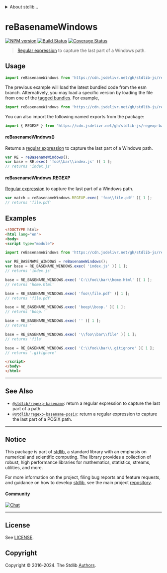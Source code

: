 <!--

@license Apache-2.0

Copyright (c) 2018 The Stdlib Authors.

Licensed under the Apache License, Version 2.0 (the "License");
you may not use this file except in compliance with the License.
You may obtain a copy of the License at

   http://www.apache.org/licenses/LICENSE-2.0

Unless required by applicable law or agreed to in writing, software
distributed under the License is distributed on an "AS IS" BASIS,
WITHOUT WARRANTIES OR CONDITIONS OF ANY KIND, either express or implied.
See the License for the specific language governing permissions and
limitations under the License.

-->


<details>
  <summary>
    About stdlib...
  </summary>
  <p>We believe in a future in which the web is a preferred environment for numerical computation. To help realize this future, we've built stdlib. stdlib is a standard library, with an emphasis on numerical and scientific computation, written in JavaScript (and C) for execution in browsers and in Node.js.</p>
  <p>The library is fully decomposable, being architected in such a way that you can swap out and mix and match APIs and functionality to cater to your exact preferences and use cases.</p>
  <p>When you use stdlib, you can be absolutely certain that you are using the most thorough, rigorous, well-written, studied, documented, tested, measured, and high-quality code out there.</p>
  <p>To join us in bringing numerical computing to the web, get started by checking us out on <a href="https://github.com/stdlib-js/stdlib">GitHub</a>, and please consider <a href="https://opencollective.com/stdlib">financially supporting stdlib</a>. We greatly appreciate your continued support!</p>
</details>

# reBasenameWindows

[![NPM version][npm-image]][npm-url] [![Build Status][test-image]][test-url] [![Coverage Status][coverage-image]][coverage-url] <!-- [![dependencies][dependencies-image]][dependencies-url] -->

> [Regular expression][regexp] to capture the last part of a Windows path.



<section class="usage">

## Usage

```javascript
import reBasenameWindows from 'https://cdn.jsdelivr.net/gh/stdlib-js/regexp-basename-windows@esm/index.mjs';
```
The previous example will load the latest bundled code from the esm branch. Alternatively, you may load a specific version by loading the file from one of the [tagged bundles](https://github.com/stdlib-js/regexp-basename-windows/tags). For example,

```javascript
import reBasenameWindows from 'https://cdn.jsdelivr.net/gh/stdlib-js/regexp-basename-windows@v0.2.3-esm/index.mjs';
```

You can also import the following named exports from the package:

```javascript
import { REGEXP } from 'https://cdn.jsdelivr.net/gh/stdlib-js/regexp-basename-windows@esm/index.mjs';
```

#### reBasenameWindows()

Returns a [regular expression][regexp] to capture the last part of a Windows path. 

```javascript
var RE = reBasenameWindows();
var base = RE.exec( 'foo\\bar\\index.js' )[ 1 ];
// returns 'index.js'
```

#### reBasenameWindows.REGEXP

[Regular expression][regexp] to capture the last part of a Windows path. 

```javascript
var match = reBasenameWindows.REGEXP.exec( 'foo\\file.pdf' )[ 1 ];
// returns 'file.pdf'
```

</section>

<!-- /.usage -->

<section class="examples">

## Examples

<!-- eslint no-undef: "error" -->

```html
<!DOCTYPE html>
<html lang="en">
<body>
<script type="module">

import reBasenameWindows from 'https://cdn.jsdelivr.net/gh/stdlib-js/regexp-basename-windows@esm/index.mjs';

var RE_BASENAME_WINDOWS = reBasenameWindows();
var base = RE_BASENAME_WINDOWS.exec( 'index.js' )[ 1 ];
// returns 'index.js'

base = RE_BASENAME_WINDOWS.exec( 'C:\\foo\\bar\\home.html' )[ 1 ];
// returns 'home.html'

base = RE_BASENAME_WINDOWS.exec( 'foo\\file.pdf' )[ 1 ];
// returns 'file.pdf'

base = RE_BASENAME_WINDOWS.exec( 'beep\\boop.' )[ 1 ];
// returns 'boop.'

base = RE_BASENAME_WINDOWS.exec( '' )[ 1 ];
// returns ''

base = RE_BASENAME_WINDOWS.exec( '\\foo\\bar\\file' )[ 1 ];
// returns 'file'

base = RE_BASENAME_WINDOWS.exec( 'C:\\foo\\bar\\.gitignore' )[ 1 ];
// returns '.gitignore'

</script>
</body>
</html>
```

</section>

<!-- /.examples -->

<!-- Section for related `stdlib` packages. Do not manually edit this section, as it is automatically populated. -->

<section class="related">

* * *

## See Also

-   <span class="package-name">[`@stdlib/regexp-basename`][@stdlib/regexp/basename]</span><span class="delimiter">: </span><span class="description">return a regular expression to capture the last part of a path.</span>
-   <span class="package-name">[`@stdlib/regexp-basename-posix`][@stdlib/regexp/basename-posix]</span><span class="delimiter">: </span><span class="description">return a regular expression to capture the last part of a POSIX path.</span>

</section>

<!-- /.related -->

<!-- Section for all links. Make sure to keep an empty line after the `section` element and another before the `/section` close. -->


<section class="main-repo" >

* * *

## Notice

This package is part of [stdlib][stdlib], a standard library with an emphasis on numerical and scientific computing. The library provides a collection of robust, high performance libraries for mathematics, statistics, streams, utilities, and more.

For more information on the project, filing bug reports and feature requests, and guidance on how to develop [stdlib][stdlib], see the main project [repository][stdlib].

#### Community

[![Chat][chat-image]][chat-url]

---

## License

See [LICENSE][stdlib-license].


## Copyright

Copyright &copy; 2016-2024. The Stdlib [Authors][stdlib-authors].

</section>

<!-- /.stdlib -->

<!-- Section for all links. Make sure to keep an empty line after the `section` element and another before the `/section` close. -->

<section class="links">

[npm-image]: http://img.shields.io/npm/v/@stdlib/regexp-basename-windows.svg
[npm-url]: https://npmjs.org/package/@stdlib/regexp-basename-windows

[test-image]: https://github.com/stdlib-js/regexp-basename-windows/actions/workflows/test.yml/badge.svg?branch=v0.2.3
[test-url]: https://github.com/stdlib-js/regexp-basename-windows/actions/workflows/test.yml?query=branch:v0.2.3

[coverage-image]: https://img.shields.io/codecov/c/github/stdlib-js/regexp-basename-windows/main.svg
[coverage-url]: https://codecov.io/github/stdlib-js/regexp-basename-windows?branch=main

<!--

[dependencies-image]: https://img.shields.io/david/stdlib-js/regexp-basename-windows.svg
[dependencies-url]: https://david-dm.org/stdlib-js/regexp-basename-windows/main

-->

[chat-image]: https://img.shields.io/gitter/room/stdlib-js/stdlib.svg
[chat-url]: https://app.gitter.im/#/room/#stdlib-js_stdlib:gitter.im

[stdlib]: https://github.com/stdlib-js/stdlib

[stdlib-authors]: https://github.com/stdlib-js/stdlib/graphs/contributors

[umd]: https://github.com/umdjs/umd
[es-module]: https://developer.mozilla.org/en-US/docs/Web/JavaScript/Guide/Modules

[deno-url]: https://github.com/stdlib-js/regexp-basename-windows/tree/deno
[deno-readme]: https://github.com/stdlib-js/regexp-basename-windows/blob/deno/README.md
[umd-url]: https://github.com/stdlib-js/regexp-basename-windows/tree/umd
[umd-readme]: https://github.com/stdlib-js/regexp-basename-windows/blob/umd/README.md
[esm-url]: https://github.com/stdlib-js/regexp-basename-windows/tree/esm
[esm-readme]: https://github.com/stdlib-js/regexp-basename-windows/blob/esm/README.md
[branches-url]: https://github.com/stdlib-js/regexp-basename-windows/blob/main/branches.md

[stdlib-license]: https://raw.githubusercontent.com/stdlib-js/regexp-basename-windows/main/LICENSE

[regexp]: https://developer.mozilla.org/en-US/docs/Web/JavaScript/Guide/Regular_Expressions

<!-- <related-links> -->

[@stdlib/regexp/basename]: https://github.com/stdlib-js/regexp-basename/tree/esm

[@stdlib/regexp/basename-posix]: https://github.com/stdlib-js/regexp-basename-posix/tree/esm

<!-- </related-links> -->

</section>

<!-- /.links -->
